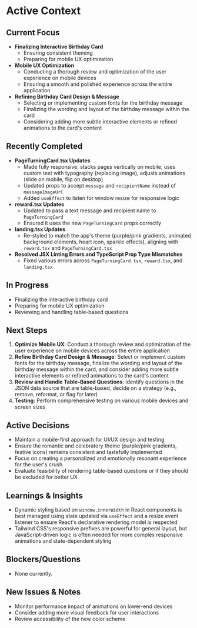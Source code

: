 # Active Context

## Current Focus
- **Finalizing Interactive Birthday Card**
  - Ensuring consistent theming
  - Preparing for mobile UX optimization
- **Mobile UX Optimization**
  - Conducting a thorough review and optimization of the user experience on mobile devices
  - Ensuring a smooth and polished experience across the entire application
- **Refining Birthday Card Design & Message**
  - Selecting or implementing custom fonts for the birthday message
  - Finalizing the wording and layout of the birthday message within the card
  - Considering adding more subtle interactive elements or refined animations to the card's content

## Recently Completed
- **PageTurningCard.tsx Updates**
  - Made fully responsive: stacks pages vertically on mobile, uses custom text with typography (replacing image), adjusts animations (slide on mobile, flip on desktop)
  - Updated props to accept `message` and `recipientName` instead of `messageImageUrl`
  - Added `useEffect` to listen for window resize for responsive logic
- **reward.tsx Updates**
  - Updated to pass a text message and recipient name to `PageTurningCard`
  - Ensured it uses the new `PageTurningCard` props correctly
- **landing.tsx Updates**
  - Re-styled to match the app's theme (purple/pink gradients, animated background elements, heart icon, sparkle effects), aligning with `reward.tsx` and `PageTurningCard.tsx`
- **Resolved JSX Linting Errors and TypeScript Prop Type Mismatches**
  - Fixed various errors across `PageTurningCard.tsx`, `reward.tsx`, and `landing.tsx`

## In Progress
- Finalizing the interactive birthday card
- Preparing for mobile UX optimization
- Reviewing and handling table-based questions

## Next Steps
1. **Optimize Mobile UX**: Conduct a thorough review and optimization of the user experience on mobile devices across the entire application
2. **Refine Birthday Card Design & Message**: Select or implement custom fonts for the birthday message, finalize the wording and layout of the birthday message within the card, and consider adding more subtle interactive elements or refined animations to the card's content
3. **Review and Handle Table-Based Questions**: Identify questions in the JSON data source that are table-based, decide on a strategy (e.g., remove, reformat, or flag for later)
4. **Testing**: Perform comprehensive testing on various mobile devices and screen sizes

## Active Decisions
- Maintain a mobile-first approach for UI/UX design and testing
- Ensure the romantic and celebratory theme (purple/pink gradients, festive icons) remains consistent and tastefully implemented
- Focus on creating a personalized and emotionally resonant experience for the user's crush
- Evaluate feasibility of rendering table-based questions or if they should be excluded for better UX

## Learnings & Insights
- Dynamic styling based on `window.innerWidth` in React components is best managed using state updated via `useEffect` and a resize event listener to ensure React's declarative rendering model is respected
- Tailwind CSS's responsive prefixes are powerful for general layout, but JavaScript-driven logic is often needed for more complex responsive animations and state-dependent styling

## Blockers/Questions
- None currently.

## New Issues & Notes
- Monitor performance impact of animations on lower-end devices
- Consider adding more visual feedback for user interactions
- Review accessibility of the new color scheme